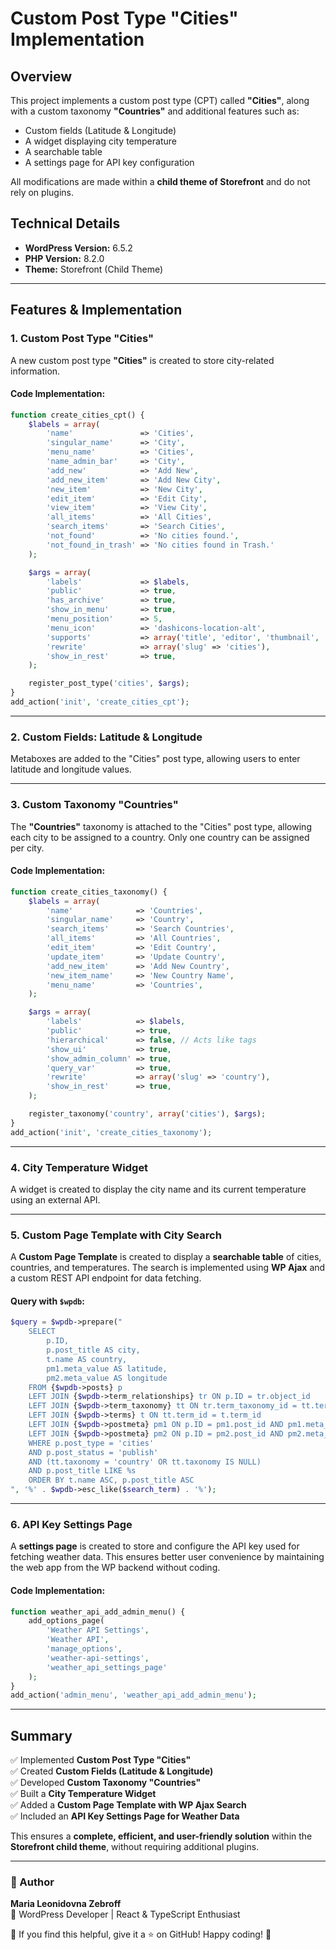 # Custom Post Type "Cities" Implementation

## Overview

This project implements a custom post type (CPT) called **"Cities"**, along with a custom taxonomy **"Countries"** and additional features such as:

- Custom fields (Latitude & Longitude)
- A widget displaying city temperature
- A searchable table
- A settings page for API key configuration

All modifications are made within a **child theme of Storefront** and do not rely on plugins.

## Technical Details

- **WordPress Version:** 6.5.2  
- **PHP Version:** 8.2.0  
- **Theme:** Storefront (Child Theme)  

---

## Features & Implementation

### 1. Custom Post Type "Cities"
A new custom post type **"Cities"** is created to store city-related information.

#### Code Implementation:
```php
function create_cities_cpt() {
    $labels = array(
        'name'               => 'Cities',
        'singular_name'      => 'City',
        'menu_name'          => 'Cities',
        'name_admin_bar'     => 'City',
        'add_new'            => 'Add New',
        'add_new_item'       => 'Add New City',
        'new_item'           => 'New City',
        'edit_item'          => 'Edit City',
        'view_item'          => 'View City',
        'all_items'          => 'All Cities',
        'search_items'       => 'Search Cities',
        'not_found'          => 'No cities found.',
        'not_found_in_trash' => 'No cities found in Trash.'
    );

    $args = array(
        'labels'             => $labels,
        'public'             => true,
        'has_archive'        => true,
        'show_in_menu'       => true,
        'menu_position'      => 5,
        'menu_icon'          => 'dashicons-location-alt',
        'supports'           => array('title', 'editor', 'thumbnail', 'custom-fields'),
        'rewrite'            => array('slug' => 'cities'),
        'show_in_rest'       => true,
    );

    register_post_type('cities', $args);
}
add_action('init', 'create_cities_cpt');
```

---

### 2. Custom Fields: Latitude & Longitude
Metaboxes are added to the "Cities" post type, allowing users to enter latitude and longitude values.

---

### 3. Custom Taxonomy "Countries"
The **"Countries"** taxonomy is attached to the "Cities" post type, allowing each city to be assigned to a country. Only one country can be assigned per city.

#### Code Implementation:
```php
function create_cities_taxonomy() {
    $labels = array(
        'name'              => 'Countries',
        'singular_name'     => 'Country',
        'search_items'      => 'Search Countries',
        'all_items'         => 'All Countries',
        'edit_item'         => 'Edit Country',
        'update_item'       => 'Update Country',
        'add_new_item'      => 'Add New Country',
        'new_item_name'     => 'New Country Name',
        'menu_name'         => 'Countries',
    );

    $args = array(
        'labels'            => $labels,
        'public'            => true,
        'hierarchical'      => false, // Acts like tags
        'show_ui'           => true,
        'show_admin_column' => true,
        'query_var'         => true,
        'rewrite'           => array('slug' => 'country'),
        'show_in_rest'      => true,
    );

    register_taxonomy('country', array('cities'), $args);
}
add_action('init', 'create_cities_taxonomy');
```

---

### 4. City Temperature Widget
A widget is created to display the city name and its current temperature using an external API.

---

### 5. Custom Page Template with City Search
A **Custom Page Template** is created to display a **searchable table** of cities, countries, and temperatures. The search is implemented using **WP Ajax** and a custom REST API endpoint for data fetching.

#### Query with `$wpdb`:
```php
$query = $wpdb->prepare("
    SELECT
        p.ID,
        p.post_title AS city,
        t.name AS country,
        pm1.meta_value AS latitude,
        pm2.meta_value AS longitude
    FROM {$wpdb->posts} p
    LEFT JOIN {$wpdb->term_relationships} tr ON p.ID = tr.object_id
    LEFT JOIN {$wpdb->term_taxonomy} tt ON tr.term_taxonomy_id = tt.term_taxonomy_id AND tt.taxonomy = 'country'
    LEFT JOIN {$wpdb->terms} t ON tt.term_id = t.term_id
    LEFT JOIN {$wpdb->postmeta} pm1 ON p.ID = pm1.post_id AND pm1.meta_key = '_city_latitude'
    LEFT JOIN {$wpdb->postmeta} pm2 ON p.ID = pm2.post_id AND pm2.meta_key = '_city_longitude'
    WHERE p.post_type = 'cities'
    AND p.post_status = 'publish'
    AND (tt.taxonomy = 'country' OR tt.taxonomy IS NULL)
    AND p.post_title LIKE %s
    ORDER BY t.name ASC, p.post_title ASC
", '%' . $wpdb->esc_like($search_term) . '%');
```

---

### 6. API Key Settings Page
A **settings page** is created to store and configure the API key used for fetching weather data. This ensures better user convenience by maintaining the web app from the WP backend without coding.

#### Code Implementation:
```php
function weather_api_add_admin_menu() {
    add_options_page(
        'Weather API Settings',      
        'Weather API',               
        'manage_options',            
        'weather-api-settings',      
        'weather_api_settings_page'   
    );
}
add_action('admin_menu', 'weather_api_add_admin_menu');
```

---

## Summary
✅ Implemented **Custom Post Type "Cities"**  
✅ Created **Custom Fields (Latitude & Longitude)**  
✅ Developed **Custom Taxonomy "Countries"**  
✅ Built a **City Temperature Widget**  
✅ Added a **Custom Page Template with WP Ajax Search**  
✅ Included an **API Key Settings Page for Weather Data**  

This ensures a **complete, efficient, and user-friendly solution** within the **Storefront child theme**, without requiring additional plugins.

---

### 📌 Author
**Maria Leonidovna Zebroff**  
📍 WordPress Developer | React & TypeScript Enthusiast  

🚀 If you find this helpful, give it a ⭐ on GitHub! Happy coding! 🎉

